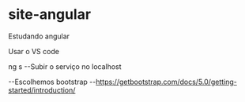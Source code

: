# site-angular
 Estudando angular

Usar o VS code

ng s --Subir o serviço no localhost

--Escolhemos bootstrap
--https://getbootstrap.com/docs/5.0/getting-started/introduction/